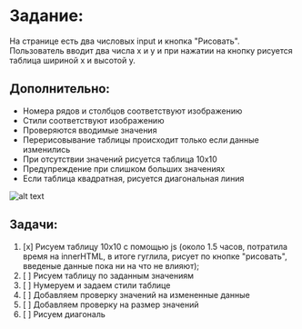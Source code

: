 # Задание:
На странице есть два числовых input и кнопка "Рисовать". Пользователь вводит два числа x и y и при нажатии на кнопку рисуется таблица шириной x и высотой y.
## Дополнительно:
* Номера рядов и столбцов соответствуют изображению
* Стили соответствуют изображению
* Проверяются вводимые значения
 *  Перерисовывание таблицы происходит только если данные изменились 
 *  При отсутствии значений рисуется таблица 10x10
 *  Предупреждение при слишком больших значениях
* Если таблица квадратная, рисуется диагональная линия

![alt text](http://beginnerschool.ru/wp-content/uploads/2012/03/Tabl_Pifagora.jpg)



## Задачи:
1. [x] Рисуем таблицу 10x10 с помощью js (около 1.5 часов, потратила время на innerHTML, в итоге гуглила, рисует по кнопке "рисовать", введеные данные пока ни на что не влияют);
2. [ ] Рисуем таблицу по заданным значениям
3. [ ] Нумеруем и задаем стили таблице
4. [ ] Добавляем проверку значений на измененные данные
5. [ ] Добавляем проверку на размер значений
6. [ ] Рисуем диагональ 
